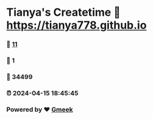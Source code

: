 # Tianya's Createtime :link: https://tianya778.github.io 
### :page_facing_up: [11](https://tianya778.github.io/tag.html) 
### :speech_balloon: 1 
### :hibiscus: 34499 
### :alarm_clock: 2024-04-15 18:45:45 
### Powered by :heart: [Gmeek](https://github.com/Meekdai/Gmeek)
